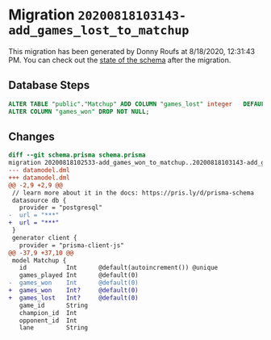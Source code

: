 # Migration `20200818103143-add_games_lost_to_matchup`

This migration has been generated by Donny Roufs at 8/18/2020, 12:31:43 PM.
You can check out the [state of the schema](./schema.prisma) after the migration.

## Database Steps

```sql
ALTER TABLE "public"."Matchup" ADD COLUMN "games_lost" integer   DEFAULT 0,
ALTER COLUMN "games_won" DROP NOT NULL;
```

## Changes

```diff
diff --git schema.prisma schema.prisma
migration 20200818102533-add_games_won_to_matchup..20200818103143-add_games_lost_to_matchup
--- datamodel.dml
+++ datamodel.dml
@@ -2,9 +2,9 @@
 // learn more about it in the docs: https://pris.ly/d/prisma-schema
 datasource db {
   provider = "postgresql"
-  url = "***"
+  url = "***"
 }
 generator client {
   provider = "prisma-client-js"
@@ -37,9 +37,10 @@
 model Matchup {
   id           Int      @default(autoincrement()) @unique
   games_played Int      @default(0)
-  games_won    Int      @default(0)
+  games_won    Int?     @default(0)
+  games_lost   Int?     @default(0)
   game_id      String
   champion_id  Int
   opponent_id  Int
   lane         String
```


